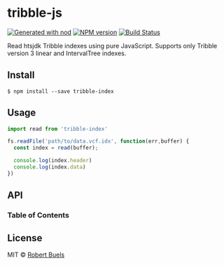 # tribble-js

[![Generated with nod](https://img.shields.io/badge/generator-nod-2196F3.svg?style=flat-square)](https://github.com/diegohaz/nod)
[![NPM version](https://img.shields.io/npm/v/tribble-js.svg?style=flat-square)](https://npmjs.org/package/tribble-js)
[![Build Status](https://img.shields.io/travis/rbuels/tribble-js/master.svg?style=flat-square)](https://travis-ci.org/rbuels/tribble-js) 

Read htsjdk Tribble indexes using pure JavaScript. Supports only Tribble version 3 linear and IntervalTree indexes.

## Install

    $ npm install --save tribble-index

## Usage

```js
import read from 'tribble-index'

fs.readFile('path/to/data.vcf.idx', function(err,buffer) {
  const index = read(buffer);

  console.log(index.header)
  console.log(index.data)
})
```

## API

<!-- Generated by documentation.js. Update this documentation by updating the source code. -->

### Table of Contents

## License

MIT © [Robert Buels](https://github.com/rbuels)

